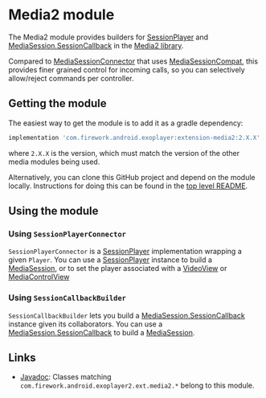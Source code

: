 # Media2 module

The Media2 module provides builders for [SessionPlayer][] and
[MediaSession.SessionCallback][] in the [Media2 library][].

Compared to [MediaSessionConnector][] that uses [MediaSessionCompat][], this provides finer grained
control for incoming calls, so you can selectively allow/reject commands per controller.

## Getting the module

The easiest way to get the module is to add it as a gradle dependency:

```gradle
implementation 'com.firework.android.exoplayer:extension-media2:2.X.X'
```

where `2.X.X` is the version, which must match the version of the other media
modules being used.

Alternatively, you can clone this GitHub project and depend on the module
locally. Instructions for doing this can be found in the [top level README][].

[top level README]: https://github.com/google/ExoPlayer/blob/release-v2/README.md

## Using the module

### Using `SessionPlayerConnector`

`SessionPlayerConnector` is a [SessionPlayer][] implementation wrapping a given `Player`.
You can use a [SessionPlayer][] instance to build a [MediaSession][], or to set the player
associated with a [VideoView][] or [MediaControlView][]

### Using `SessionCallbackBuilder`

`SessionCallbackBuilder` lets you build a [MediaSession.SessionCallback][] instance given its
collaborators. You can use a [MediaSession.SessionCallback][] to build a [MediaSession][].

## Links

* [Javadoc][]: Classes matching
  `com.firework.android.exoplayer2.ext.media2.*` belong to this module.

[Javadoc]: https://exoplayer.dev/doc/reference/index.html

[SessionPlayer]: https://developer.android.com/reference/androidx/media2/common/SessionPlayer
[MediaSession]: https://developer.android.com/reference/androidx/media2/session/MediaSession
[MediaSession.SessionCallback]: https://developer.android.com/reference/androidx/media2/session/MediaSession.SessionCallback
[Media2 library]: https://developer.android.com/jetpack/androidx/releases/media2
[MediaSessionCompat]: https://developer.android.com/reference/android/support/v4/media/session/MediaSessionCompat
[MediaSessionConnector]: https://exoplayer.dev/doc/reference/com/google/android/exoplayer2/ext/mediasession/MediaSessionConnector.html
[VideoView]: https://developer.android.com/reference/androidx/media2/widget/VideoView
[MediaControlView]: https://developer.android.com/reference/androidx/media2/widget/MediaControlView
